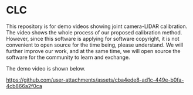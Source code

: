 # CLC
This repository is for demo videos showing joint camera-LIDAR calibration.
The video shows the whole process of our proposed calibration method.
However, since this software is applying for software copyright, it is not convenient to open source for the time being, please understand. We will further improve our work, and at the same time, we will open source the software for the community to learn and exchange.  

The demo video is shown below.

https://github.com/user-attachments/assets/cba4ede8-ad1c-449e-b0fa-4cb866a2f0ca
